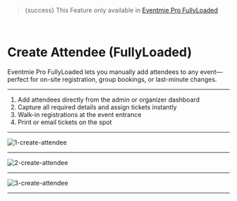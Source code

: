 <!--
Meta Description: Learn how to create attendees directly during checkout in Eventmie Pro FullyLoaded. Guide for admins and organizers to quickly add new attendees without separate registration in your Laravel event management platform.
Meta Keywords: create attendee, Eventmie Pro FullyLoaded, Laravel attendee registration, event management, admin, organizer, checkout, add attendee, event booking, Classiebit
-->

> {success} This Feature only available in [Eventmie Pro FullyLoaded](https://classiebit.com/eventmie-pro-fullyloaded)

<br>

# Create Attendee (FullyLoaded)

Eventmie Pro FullyLoaded lets you manually add attendees to any event—perfect for on-site registration, group bookings, or last-minute changes.

---

1. Add attendees directly from the admin or organizer dashboard
2. Capture all required details and assign tickets instantly
3. Walk-in registrations at the event entrance
4. Print or email tickets on the spot


---

![1-create-attendee](/images/v2/EventmieProFullyLoadedV2.0/33.1-create-attendee.webp "1-create-attendee")

---

![2-create-attendee](/images/v2/EventmieProFullyLoadedV2.0/34.2-create-attendee.webp "2-create-attendee")

---

![3-create-attendee](/images/v2/EventmieProFullyLoadedV2.0/35.3-create-attendee.webp "3-create-attendee")

---
